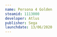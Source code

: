 ```yaml
---
name: Persona 4 Golden
steamid: 1113000
developer: Atlus
publisher: Sega
launchdate: 13/06/2020
---
```

